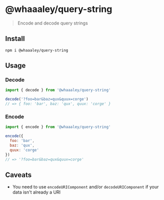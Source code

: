 # @whaaaley/query-string

> Encode and decode query strings

## Install

```
npm i @whaaaley/query-string
```

## Usage

### Decode

```js
import { decode } from '@whaaaley/query-string'

decode('?foo=bar&baz=qux&quux=corge')
// => { foo: 'bar', baz: 'qux', quux: 'corge' }
```

### Encode

```js
import { encode } from '@whaaaley/query-string'

encode({
  foo: 'bar',
  baz: 'qux',
  quux: 'corge'
})
// => '?foo=bar&baz=qux&quux=corge'
```

## Caveats

+ You need to use `encodeURIComponent` and/or `decodeURIComponent` if your data isn't already a URI
